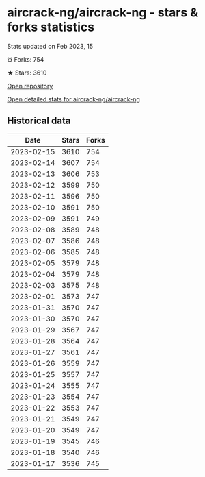 # aircrack-ng/aircrack-ng - stars & forks statistics

Stats updated on Feb 2023, 15

☋ Forks: 754

★ Stars: 3610

[Open repository](https://github.com/aircrack-ng/aircrack-ng)

[Open detailed stats for aircrack-ng/aircrack-ng](https://reviewgithub.com/rep/aircrack-ng/aircrack-ng)

## Historical data
| Date | Stars | Forks |
|------|-------|-------|
| 2023-02-15 | 3610 | 754 | 
| 2023-02-14 | 3607 | 754 | 
| 2023-02-13 | 3606 | 753 | 
| 2023-02-12 | 3599 | 750 | 
| 2023-02-11 | 3596 | 750 | 
| 2023-02-10 | 3591 | 750 | 
| 2023-02-09 | 3591 | 749 | 
| 2023-02-08 | 3589 | 748 | 
| 2023-02-07 | 3586 | 748 | 
| 2023-02-06 | 3585 | 748 | 
| 2023-02-05 | 3579 | 748 | 
| 2023-02-04 | 3579 | 748 | 
| 2023-02-03 | 3575 | 748 | 
| 2023-02-01 | 3573 | 747 | 
| 2023-01-31 | 3570 | 747 | 
| 2023-01-30 | 3570 | 747 | 
| 2023-01-29 | 3567 | 747 | 
| 2023-01-28 | 3564 | 747 | 
| 2023-01-27 | 3561 | 747 | 
| 2023-01-26 | 3559 | 747 | 
| 2023-01-25 | 3557 | 747 | 
| 2023-01-24 | 3555 | 747 | 
| 2023-01-23 | 3554 | 747 | 
| 2023-01-22 | 3553 | 747 | 
| 2023-01-21 | 3549 | 747 | 
| 2023-01-20 | 3549 | 747 | 
| 2023-01-19 | 3545 | 746 | 
| 2023-01-18 | 3540 | 746 | 
| 2023-01-17 | 3536 | 745 | 

